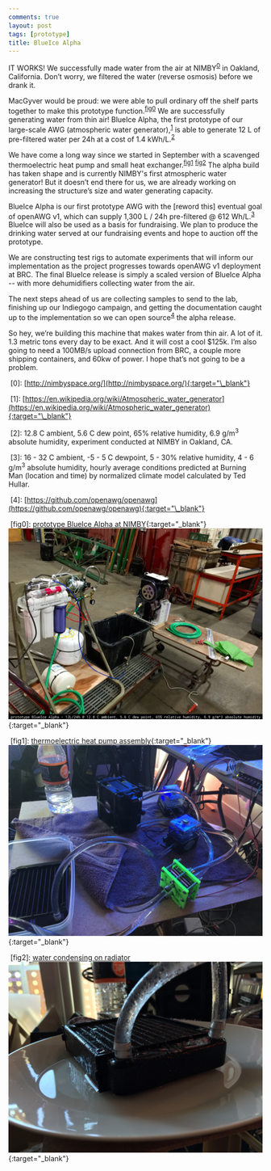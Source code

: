 ```yaml
---
comments: true
layout: post
tags: [prototype]
title: BlueIce Alpha
---
```


IT WORKS! We successfully made water from the air at NIMBY<sup>[0](#0)</sup> in Oakland, California. Don’t worry, we filtered the water (reverse osmosis) before we drank it.

MacGyver would be proud: we were able to pull ordinary off the shelf parts together to make this prototype function.<sup>[fig0](#fig0)</sup> We are successfully generating water from thin air! BlueIce Alpha, the first prototype of our large-scale AWG (atmospheric water generator),<sup>[1](#1)</sup> is able to generate 12 L of pre-filtered water per 24h at a cost of 1.4 kWh/L.<sup>[2](#2)</sup>

We have come a long way since we started in September with a scavenged thermoelectric heat pump and small heat exchanger.<sup>[fig1](#fig1)</sup> <sup>[fig2](#fig2)</sup> The alpha build has taken shape and is currently NIMBY's first atmospheric water generator! But it doesn’t end there for us, we are already working on increasing the structure’s size and water generating capacity.

BlueIce Alpha is our first prototype AWG with the [reword this] eventual goal of openAWG v1, which can supply 1,300 L / 24h pre-filtered @ 612 Wh/L.<sup>[3](#3)</sup> BlueIce will also be used as a basis for fundraising. We plan to produce the drinking water served at our fundraising events and hope to auction off the prototype.

We are constructing test rigs to automate experiments that will inform our implementation as the project progresses towards openAWG v1 deployment at BRC. The final BlueIce release is simply a scaled version of BlueIce Alpha -- with more dehumidifiers collecting water from the air.

The next steps ahead of us are collecting samples to send to the lab, finishing up our Indiegogo campaign, and getting the documentation caught up to the implementation so we can open source<sup>[4](#4)</sup> the alpha release.

So hey, we’re building this machine that makes water from thin air. A lot of it. 1.3 metric tons every day to be exact. And it will cost a cool $125k. I’m also going to need a 100MB/s upload connection from BRC, a couple more shipping containers, and 60kw of power. I hope that’s not going to be a problem.


<a name="0">&nbsp;</a>\[0\]: [http://nimbyspace.org/](http://nimbyspace.org/){:target="\_blank"}

<a name="1">&nbsp;</a>\[1\]: [https://en.wikipedia.org/wiki/Atmospheric_water_generator](https://en.wikipedia.org/wiki/Atmospheric_water_generator){:target="\_blank"}

<a name="2">&nbsp;</a>\[2\]: 12.8 C ambient, 5.6 C dew point, 65% relative humidity, 6.9 g/m<sup>3</sup> absolute humidity, experiment conducted at NIMBY in Oakland, CA.

<a name="3">&nbsp;</a>\[3\]: 16 - 32 C ambient, -5 - 5 C dewpoint, 5 - 30% relative humidity, 4 - 6 g/m<sup>3</sup> absolute humidity, hourly average conditions predicted at Burning Man (location and time) by normalized climate model calculated by Ted Hullar.

<a name="4">&nbsp;</a>\[4\]: [https://github.com/openawg/openawg](https://github.com/openawg/openawg){:target="\_blank"}

<a name="fig0">&nbsp;</a>\[fig0\]: [prototype BlueIce Alpha at NIMBY](/assets/IMG_9957.jpg){:target="\_blank"}
[![prototype BlueIce Alpha at NIMBY](/assets/IMG_9957.jpg)](/assets/IMG_9957.jpg){:target="\_blank"}

<a name="fig1">&nbsp;</a>\[fig1\]: [thermoelectric heat pump assembly](/assets/IMG_9362.jpg){:target="\_blank"}
[![thermoelectric heat pump assembly](/assets/IMG_9362.jpg)](/assets/IMG_9362.jpg){:target="\_blank"}

<a name="fig2">&nbsp;</a>\[fig2\]: [water condensing on radiator](/assets/IMG_9364.jpg{:target="\_blank"})
[![water condensing onto a small pc liquid cooling heat exchanger](/assets/IMG_9364.jpg)](/assets/IMG_9364.jpg){:target="\_blank"}

